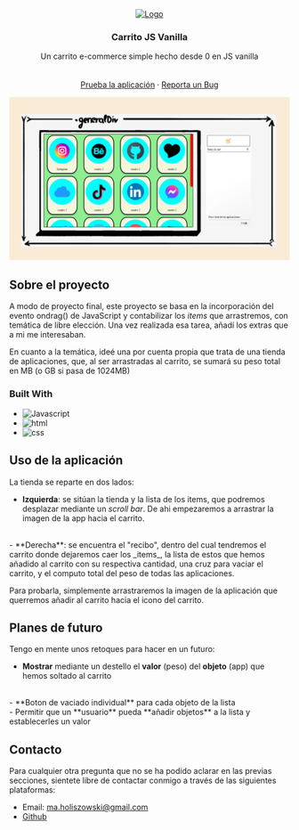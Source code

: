 <!-- PROJECT LOGO -->

<div align="center">
  <a href="https://github.com/github_username/repo_name">
    <img src="./img/shopping-cart-20370-32x32.ico" alt="Logo" width="30" height="30">
  </a>

<h3 align="center">Carrito JS Vanilla</h3>

  <p align="center">
    Un carrito e-commerce simple hecho desde 0 en JS vanilla 
    <br />
    <br />
    <br />
    <a href="https://github.com/github_username/repo_name">Prueba la aplicación</a>
    ·
    <a href="https://github.com/github_username/repo_name/issues">Reporta un Bug</a>
  </p>
</div>


![Screenshot](./img/capturaCarrito.png)

<!-- ABOUT THE PROJECT -->
## Sobre el proyecto

A modo de proyecto final, este proyecto se basa en la incorporación del evento ondrag() de JavaScript y contabilizar los _items_ que arrastremos, con temática de libre elección. Una vez realizada esa tarea, añadí los extras que a mi me interesaban. 

En cuanto a la temática, ideé una por cuenta propia que trata de una tienda de aplicaciones, que, al ser arrastradas al carrito, se sumará su peso total en MB (o GB si pasa de 1024MB)

### Built With

* ![Javascript]
* ![html]
* ![css]





<!-- USAGE EXAMPLES -->
## Uso de la aplicación

La tienda se reparte en dos lados:
- **Izquierda**: se sitúan la tienda y la lista de los items, que podremos desplazar mediante un _scroll bar_. De ahi empezaremos a arrastrar la imagen de la app hacia el carrito.
<br>
- **Derecha**: se encuentra el "recibo", dentro del cual tendremos el carrito donde dejaremos caer los _items_, la lista de estos que hemos añadido al carrito con su respectiva cantidad, una cruz para vaciar el carrito, y el computo total del peso de todas las aplicaciones.

Para probarla, simplemente arrastraremos la imagen de la aplicación que querremos añadir al carrito hacia el icono del carrito. 


## Planes de futuro

Tengo en mente unos retoques para hacer en un futuro:

- **Mostrar** mediante un destello el **valor** (peso) del **objeto** (app) que hemos soltado al carrito
<br>
- **Boton de vaciado individual** para cada objeto de la lista
<br>
- Permitir que un **usuario** pueda **añadir objetos** a la lista y establecerles un valor

## Contacto

Para cualquier otra pregunta que no se ha podido aclarar en las previas secciones, sientete libre de contactar conmigo a través de las siguientes plataformas:

- Email: ma.holiszowski@gmail.com
- [Github](https://github.com/Mikiexe)






<!-- MARKDOWN LINKS & IMAGES -->

[Javascript]: https://img.shields.io/badge/Javascript-FF2D20?style=for-the-badge&logo=javascript&logoColor=white
[html]: https://img.shields.io/badge/HTML-blue?style=for-the-badge
[css]: https://img.shields.io/badge/CSS-orange?style=for-the-badge

[github]: https://github.com/Mikiexe
